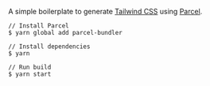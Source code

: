 A simple boilerplate to generate [Tailwind CSS](https://github.com/tailwindcss/tailwindcss) using [Parcel](https://parceljs.org/).

```
// Install Parcel
$ yarn global add parcel-bundler

// Install dependencies
$ yarn

// Run build
$ yarn start
```
